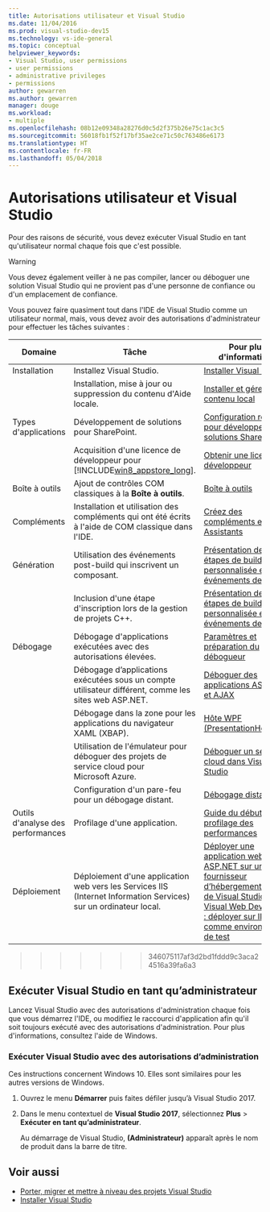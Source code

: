 ```yaml
---
title: Autorisations utilisateur et Visual Studio
ms.date: 11/04/2016
ms.prod: visual-studio-dev15
ms.technology: vs-ide-general
ms.topic: conceptual
helpviewer_keywords:
- Visual Studio, user permissions
- user permissions
- administrative privileges
- permissions
author: gewarren
ms.author: gewarren
manager: douge
ms.workload:
- multiple
ms.openlocfilehash: 08b12e09348a28276d0c5d2f375b26e75c1ac3c5
ms.sourcegitcommit: 56018fb1f52f17bf35ae2ce71c50c763486e6173
ms.translationtype: HT
ms.contentlocale: fr-FR
ms.lasthandoff: 05/04/2018
---
```

# <a name="user-permissions-and-visual-studio"></a>Autorisations utilisateur et Visual Studio

Pour des raisons de sécurité, vous devez exécuter Visual Studio en tant qu'utilisateur normal chaque fois que c'est possible.

> [!WARNING]
> Vous devez également veiller à ne pas compiler, lancer ou déboguer une solution Visual Studio qui ne provient pas d'une personne de confiance ou d'un emplacement de confiance.

Vous pouvez faire quasiment tout dans l'IDE de Visual Studio comme un utilisateur normal, mais, vous devez avoir des autorisations d'administrateur pour effectuer les tâches suivantes :

|Domaine|Tâche|Pour plus d'informations|
|----------|----------|--------------------------|
|Installation|Installez Visual Studio.|[Installer Visual Studio](../install/install-visual-studio.md)|
||Installation, mise à jour ou suppression du contenu d'Aide locale.|[Installer et gérer du contenu local](../ide/install-and-manage-local-content.md)|
|Types d'applications|Développement de solutions pour SharePoint.|[Configuration requise pour développer des solutions SharePoint](../sharepoint/requirements-for-developing-sharepoint-solutions.md)|  
||Acquisition d'une licence de développeur pour [!INCLUDE[win8_appstore_long](../debugger/includes/win8_appstore_long_md.md)].|[Obtenir une licence de développeur](http://go.microsoft.com/fwlink/?LinkID=241313)|
|Boîte à outils|Ajout de contrôles COM classiques à la **Boîte à outils**.|[Boîte à outils](../ide/reference/toolbox.md)|
|Compléments|Installation et utilisation des compléments qui ont été écrits à l'aide de COM classique dans l'IDE.|[Créez des compléments et des Assistants](http://msdn.microsoft.com/Library/c5a47c21-6668-4de3-898d-afa969317e73)|
|Génération|Utilisation des événements post-build qui inscrivent un composant.|[Présentation des étapes de build personnalisée et des événements de build](/cpp/ide/understanding-custom-build-steps-and-build-events)|
||Inclusion d'une étape d'inscription lors de la gestion de projets C++.|[Présentation des étapes de build personnalisée et des événements de build](/cpp/ide/understanding-custom-build-steps-and-build-events)|
|Débogage|Débogage d'applications exécutées avec des autorisations élevées.|[Paramètres et préparation du débogueur](../debugger/debugger-settings-and-preparation.md)|
||Débogage d’applications exécutées sous un compte utilisateur différent, comme les sites web ASP.NET.|[Déboguer des applications ASP.NET et AJAX](../debugger/debugging-aspnet-and-ajax-applications.md)|
||Débogage dans la zone pour les applications du navigateur XAML (XBAP).|[Hôte WPF (PresentationHost.exe)](/dotnet/framework/wpf/app-development/wpf-host-presentationhost-exe)|
||Utilisation de l'émulateur pour déboguer des projets de service cloud pour Microsoft Azure.|[Déboguer un service cloud dans Visual Studio](http://go.microsoft.com/fwlink/?LinkId=266725)|
||Configuration d'un pare-feu pour un débogage distant.|[Débogage distant](../debugger/remote-debugging.md)|
|Outils d'analyse des performances|Profilage d'une application.|[Guide du débutant en profilage des performances](../profiling/beginners-guide-to-performance-profiling.md)|
|Déploiement|Déploiement d'une application web vers les Services IIS (Internet Information Services) sur un ordinateur local.|[Déployer une application web ASP.NET sur un fournisseur d’hébergement à l’aide de Visual Studio ou de Visual Web Developer : déployer sur IIS comme environnement de test](http://go.microsoft.com/fwlink/?LinkId=266478)|
>>>>>>> 346075117af3d2bd1fddd9c3aca24516a39fa6a3

## <a name="run-visual-studio-as-an-administrator"></a>Exécuter Visual Studio en tant qu’administrateur

Lancez Visual Studio avec des autorisations d'administration chaque fois que vous démarrez l'IDE, ou modifiez le raccourci d'application afin qu'il soit toujours exécuté avec des autorisations d'administration. Pour plus d'informations, consultez l'aide de Windows.

### <a name="run-visual-studio-with-administrative-permissions"></a>Exécuter Visual Studio avec des autorisations d’administration

Ces instructions concernent Windows 10. Elles sont similaires pour les autres versions de Windows.

1. Ouvrez le menu **Démarrer** puis faites défiler jusqu’à Visual Studio 2017.

1. Dans le menu contextuel de **Visual Studio 2017**, sélectionnez **Plus** > **Exécuter en tant qu’administrateur**.

     Au démarrage de Visual Studio, **(Administrateur)** apparaît après le nom de produit dans la barre de titre.

## <a name="see-also"></a>Voir aussi

- [Porter, migrer et mettre à niveau des projets Visual Studio](../porting/port-migrate-and-upgrade-visual-studio-projects.md)
- [Installer Visual Studio](../install/install-visual-studio.md)